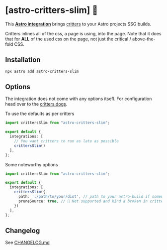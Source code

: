 # [astro-critters-slim] 🦔

This **[Astro integration][astro-integration]** brings [critters][critters] to
your Astro projects SSG builds.

Critters inlines all of the css, a page is using, into the page. Note that it does that for **ALL** of the used css on the page, not just the critical / above-the-fold CSS.

## Installation

```sh
npx astro add astro-critters-slim
```

## Options

The integration does not come with any options itsefl. For configuration head over to the [critters dogs][critters-docs].

To use the defaults as per critters

```ts
import crittersSlim from "astro-critters-slim";

export default {
  integrations: [
    // You want critters to run as late as possible
    crittersSlim()
  ],
};
```

Some noteworthy options

```ts
import crittersSlim from "astro-critters-slim";

export default {
  integrations: [
    crittersSlim({
      path: './path/to/your/dist', // path to your astro-build if somewhere special (default: './dist')
      pruneSource: true, // 🚨 Not supported and kind a broken in critters anyway (default: false)
    })
  ],
};
```

[critters]: https://github.com/GoogleChromeLabs/critters
[critters-docs]: https://github.com/GoogleChromeLabs/critters#usage
[astro-integration]: https://docs.astro.build/en/guides/integrations-guide/

## Changelog

See [CHANGELOG.md](CHANGELOG.md)